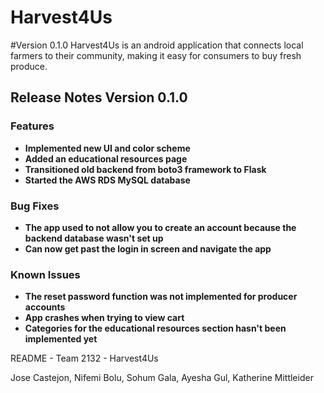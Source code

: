 # Harvest4Us 
#Version 0.1.0
Harvest4Us is an android application that connects local farmers to their community, making it easy for consumers to buy fresh produce.

## Release Notes Version 0.1.0 


### **Features**
* **Implemented new UI and color scheme**
* **Added an educational resources page**
* **Transitioned old backend from boto3 framework to Flask**
* **Started the AWS RDS MySQL database**

### **Bug Fixes**
* **The app used to not allow you to create an account because the backend database wasn't set up**
* **Can now get past the login in screen and navigate the app**

### **Known Issues**
* **The reset password function was not implemented for producer accounts**
* **App crashes when trying to view cart**
* **Categories for the educational resources section hasn't been implemented yet**


README - Team 2132 - Harvest4Us

Jose Castejon, Nifemi Bolu, Sohum Gala, Ayesha Gul, Katherine Mittleider

